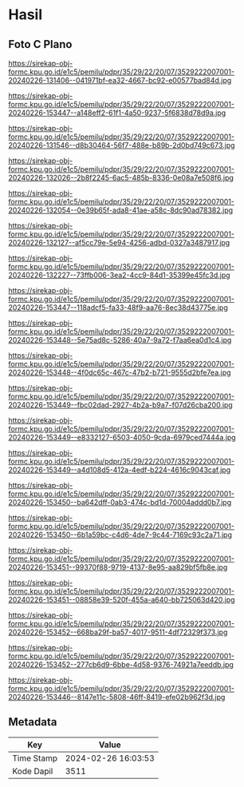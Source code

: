 # Hasil

## Foto C Plano

https://sirekap-obj-formc.kpu.go.id/e1c5/pemilu/pdpr/35/29/22/20/07/3529222007001-20240226-131406--041971bf-ea32-4667-bc92-e00577bad84d.jpg

https://sirekap-obj-formc.kpu.go.id/e1c5/pemilu/pdpr/35/29/22/20/07/3529222007001-20240226-153447--a148eff2-61f1-4a50-9237-5f6838d78d9a.jpg

https://sirekap-obj-formc.kpu.go.id/e1c5/pemilu/pdpr/35/29/22/20/07/3529222007001-20240226-131546--d8b30464-56f7-488e-b89b-2d0bd749c673.jpg

https://sirekap-obj-formc.kpu.go.id/e1c5/pemilu/pdpr/35/29/22/20/07/3529222007001-20240226-132026--2b8f2245-6ac5-485b-8336-0e08a7e508f6.jpg

https://sirekap-obj-formc.kpu.go.id/e1c5/pemilu/pdpr/35/29/22/20/07/3529222007001-20240226-132054--0e39b65f-ada8-41ae-a58c-8dc90ad78382.jpg

https://sirekap-obj-formc.kpu.go.id/e1c5/pemilu/pdpr/35/29/22/20/07/3529222007001-20240226-132127--af5cc79e-5e94-4256-adbd-0327a3487917.jpg

https://sirekap-obj-formc.kpu.go.id/e1c5/pemilu/pdpr/35/29/22/20/07/3529222007001-20240226-132227--73ffb006-3ea2-4cc9-84d1-35399e45fc3d.jpg

https://sirekap-obj-formc.kpu.go.id/e1c5/pemilu/pdpr/35/29/22/20/07/3529222007001-20240226-153447--118adcf5-fa33-48f9-aa76-8ec38d43775e.jpg

https://sirekap-obj-formc.kpu.go.id/e1c5/pemilu/pdpr/35/29/22/20/07/3529222007001-20240226-153448--5e75ad8c-5286-40a7-9a72-f7aa6ea0d1c4.jpg

https://sirekap-obj-formc.kpu.go.id/e1c5/pemilu/pdpr/35/29/22/20/07/3529222007001-20240226-153448--4f0dc65c-467c-47b2-b721-9555d2bfe7ea.jpg

https://sirekap-obj-formc.kpu.go.id/e1c5/pemilu/pdpr/35/29/22/20/07/3529222007001-20240226-153449--fbc02dad-2927-4b2a-b9a7-f07d26cba200.jpg

https://sirekap-obj-formc.kpu.go.id/e1c5/pemilu/pdpr/35/29/22/20/07/3529222007001-20240226-153449--e8332127-6503-4050-9cda-6979ced7444a.jpg

https://sirekap-obj-formc.kpu.go.id/e1c5/pemilu/pdpr/35/29/22/20/07/3529222007001-20240226-153449--a4d108d5-412a-4edf-b224-4616c9043caf.jpg

https://sirekap-obj-formc.kpu.go.id/e1c5/pemilu/pdpr/35/29/22/20/07/3529222007001-20240226-153450--ba642dff-0ab3-474c-bd1d-70004addd0b7.jpg

https://sirekap-obj-formc.kpu.go.id/e1c5/pemilu/pdpr/35/29/22/20/07/3529222007001-20240226-153450--6b1a59bc-c4d6-4de7-9c44-7169c93c2a71.jpg

https://sirekap-obj-formc.kpu.go.id/e1c5/pemilu/pdpr/35/29/22/20/07/3529222007001-20240226-153451--99370f88-9719-4137-8e95-aa829bf5fb8e.jpg

https://sirekap-obj-formc.kpu.go.id/e1c5/pemilu/pdpr/35/29/22/20/07/3529222007001-20240226-153451--08858e39-520f-455a-a640-bb725063d420.jpg

https://sirekap-obj-formc.kpu.go.id/e1c5/pemilu/pdpr/35/29/22/20/07/3529222007001-20240226-153452--668ba29f-ba57-4017-9511-4df72329f373.jpg

https://sirekap-obj-formc.kpu.go.id/e1c5/pemilu/pdpr/35/29/22/20/07/3529222007001-20240226-153452--277cb6d9-6bbe-4d58-9376-74921a7eeddb.jpg

https://sirekap-obj-formc.kpu.go.id/e1c5/pemilu/pdpr/35/29/22/20/07/3529222007001-20240226-153446--8147e11c-5808-46ff-8419-efe02b962f3d.jpg


## Metadata

| Key        | Value               |
| ---------- | ------------------- |
| Time Stamp | 2024-02-26 16:03:53 |
| Kode Dapil | 3511                |




